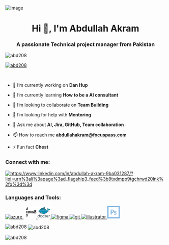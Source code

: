 ![image](https://github.com/Abd208/Abd208/assets/139307480/5430db14-0342-47bf-8d44-1631d52ad3fc)


<h1 align="center">Hi 👋, I'm Abdullah Akram</h1>
<h3 align="center">A passionate Technical project manager from Pakistan</h3>

<p align="left"> <img src="https://komarev.com/ghpvc/?username=abd208&label=Profile%20views&color=0e75b6&style=flat" alt="abd208" /> </p>

<p align="left"> <a href="https://github.com/ryo-ma/github-profile-trophy"><img src="https://github-profile-trophy.vercel.app/?username=abd208" alt="abd208" /></a> </p>

<p align="left"> <a href="https://twitter.com/" target="blank"><img src="https://img.shields.io/twitter/follow/?logo=twitter&style=for-the-badge" alt="" /></a> </p>

- 🔭 I’m currently working on **Dan Hup**

- 🌱 I’m currently learning **How to be a AI consultant**

- 👯 I’m looking to collaborate on **Team Building**

- 🤝 I’m looking for help with **Mentoring**

- 💬 Ask me about **AI, Jira, GitHub, Team collaboration**

- 📫 How to reach me **abdullahakram@focuspass.com**

- ⚡ Fun fact **Chest**

<h3 align="left">Connect with me:</h3>
<p align="left">
<a href="https://linkedin.com/in/https://www.linkedin.com/in/abdullah-akram-9ba031287/?lipi=urn%3ali%3apage%3ad_flagship3_feed%3b9txdmpp9tgchrwd20lnk%2fq%3d%3d" target="blank"><img align="center" src="https://raw.githubusercontent.com/rahuldkjain/github-profile-readme-generator/master/src/images/icons/Social/linked-in-alt.svg" alt="https://www.linkedin.com/in/abdullah-akram-9ba031287/?lipi=urn%3ali%3apage%3ad_flagship3_feed%3b9txdmpp9tgchrwd20lnk%2fq%3d%3d" height="30" width="40" /></a>
</p>

<h3 align="left">Languages and Tools:</h3>
<p align="left"> <a href="https://azure.microsoft.com/en-in/" target="_blank" rel="noreferrer"> <img src="https://www.vectorlogo.zone/logos/microsoft_azure/microsoft_azure-icon.svg" alt="azure" width="40" height="40"/> </a> <a href="https://canvasjs.com" target="_blank" rel="noreferrer"> <img src="https://raw.githubusercontent.com/Hardik0307/Hardik0307/master/assets/canvasjs-charts.svg" alt="canvasjs" width="40" height="40"/> </a> <a href="https://www.docker.com/" target="_blank" rel="noreferrer"> <img src="https://raw.githubusercontent.com/devicons/devicon/master/icons/docker/docker-original-wordmark.svg" alt="docker" width="40" height="40"/> </a> <a href="https://www.figma.com/" target="_blank" rel="noreferrer"> <img src="https://www.vectorlogo.zone/logos/figma/figma-icon.svg" alt="figma" width="40" height="40"/> </a> <a href="https://git-scm.com/" target="_blank" rel="noreferrer"> <img src="https://www.vectorlogo.zone/logos/git-scm/git-scm-icon.svg" alt="git" width="40" height="40"/> </a> <a href="https://www.adobe.com/in/products/illustrator.html" target="_blank" rel="noreferrer"> <img src="https://www.vectorlogo.zone/logos/adobe_illustrator/adobe_illustrator-icon.svg" alt="illustrator" width="40" height="40"/> </a> <a href="https://www.photoshop.com/en" target="_blank" rel="noreferrer"> <img src="https://raw.githubusercontent.com/devicons/devicon/master/icons/photoshop/photoshop-line.svg" alt="photoshop" width="40" height="40"/> </a> </p>

<p><img align="left" src="https://github-readme-stats.vercel.app/api/top-langs?username=abd208&show_icons=true&locale=en&layout=compact" alt="abd208" /></p>

<p>&nbsp;<img align="center" src="https://github-readme-stats.vercel.app/api?username=abd208&show_icons=true&locale=en" alt="abd208" /></p>

<p><img align="center" src="https://github-readme-streak-stats.herokuapp.com/?user=abd208&" alt="abd208" /></p>
